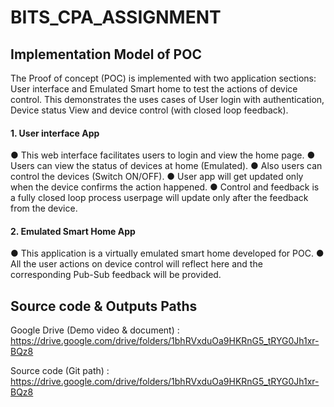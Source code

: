 # BITS_CPA_ASSIGNMENT

## Implementation Model of POC
The Proof of concept (POC) is implemented with two application sections: User interface
and Emulated Smart home to test the actions of device control.
This demonstrates the uses cases of User login with authentication, Device status View and
device control (with closed loop feedback).
#### 1. User interface App

● This web interface facilitates users to login and view the home page.
● Users can view the status of devices at home (Emulated).
● Also users can control the devices (Switch ON/OFF).
● User app will get updated only when the device confirms the action
happened.
● Control and feedback is a fully closed loop process userpage will update only
after the feedback from the device.
#### 2. Emulated Smart Home App

● This application is a virtually emulated smart home developed for POC.
● All the user actions on device control will reflect here and the corresponding
Pub-Sub feedback will be provided.

## Source code & Outputs Paths
Google Drive (Demo video & document) :
https://drive.google.com/drive/folders/1bhRVxduOa9HKRnG5_tRYG0Jh1xr-BQz8

Source code (Git path) :
https://drive.google.com/drive/folders/1bhRVxduOa9HKRnG5_tRYG0Jh1xr-BQz8
